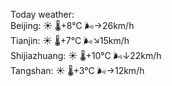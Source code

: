 Today weather:  
Beijing: ☀️ 🌡️+8°C 🌬️→26km/h  
Tianjin: ☀️ 🌡️+7°C 🌬️↘15km/h  
Shijiazhuang: ☀️ 🌡️+10°C 🌬️↓22km/h  
Tangshan: ☀️ 🌡️+3°C 🌬️→12km/h  
